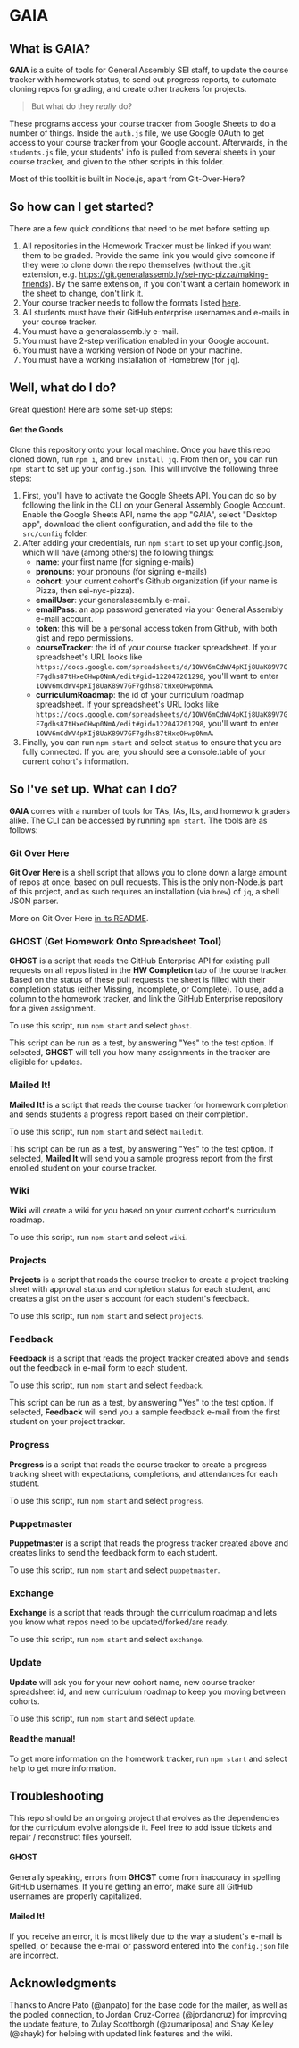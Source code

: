 # GAIA

## What is GAIA?

__GAIA__ is a suite of tools for General Assembly SEI staff, to update the course tracker with homework status, to send out progress reports, to automate cloning repos for grading, and create other trackers for projects.

> But what do they _really_ do?

These programs access your course tracker from Google Sheets to do a number of things. Inside the `auth.js` file, we use Google OAuth to get access to your course tracker from your Google account. Afterwards, in the `students.js` file, your students' info is pulled from several sheets in your course tracker, and given to the other scripts in this folder.

Most of this toolkit is built in Node.js, apart from Git-Over-Here?


## So how can I get started?

There are a few quick conditions that need to be met before setting up.

1. All repositories in the Homework Tracker must be linked if you want them to be graded. Provide the same link you would give someone if they were to clone down the repo themselves (without the .git extension, e.g. https://git.generalassemb.ly/sei-nyc-pizza/making-friends). By the same extension, if you don't want a certain homework in the sheet to change, don't link it.
1. Your course tracker needs to follow the formats listed [here](./src/services/README.md).
1. All students must have their GitHub enterprise usernames and e-mails in your course tracker.
1. You must have a generalassemb.ly e-mail.
1. You must have 2-step verification enabled in your Google account.
1. You must have a working version of Node on your machine.
1. You must have a working installation of Homebrew (for `jq`).

## Well, what do I do?

Great question! Here are some set-up steps:

#### Get the Goods

Clone this repository onto your local machine. Once you have this repo cloned down, run `npm i`, and `brew install jq`. From then on, you can run `npm start` to set up your `config.json`. This will involve the following three steps:

1. First, you'll have to activate the Google Sheets API. You can do so by following the link in the CLI on your General Assembly Google Account. Enable the Google Sheets API, name the app "GAIA", select "Desktop app", download the client configuration, and add the file to the `src/config` folder.
2. After adding your credentials, run `npm start` to set up your config.json, which will have (among others) the following things:
    - __name__: your first name (for signing e-mails)
    - __pronouns__: your pronouns (for signing e-mails)
    - __cohort__: your current cohort's Github organization (if your name is Pizza, then sei-nyc-pizza).
    - __emailUser__: your generalassemb.ly e-mail.
    - __emailPass__: an app password generated via your General Assembly e-mail account.
    - __token__: this will be a personal access token from Github, with both gist and repo permissions.
    - __courseTracker__: the id of your course tracker spreadsheet. If your spreadsheet's URL looks like `https://docs.google.com/spreadsheets/d/1OWV6mCdWV4pKIj8UaK89V7GF7gdhs87tHxeOHwp0NmA/edit#gid=122047201298`, you'll want to enter `1OWV6mCdWV4pKIj8UaK89V7GF7gdhs87tHxeOHwp0NmA`.
    - __curriculumRoadmap__: the id of your curriculum roadmap spreadsheet. If your spreadsheet's URL looks like `https://docs.google.com/spreadsheets/d/1OWV6mCdWV4pKIj8UaK89V7GF7gdhs87tHxeOHwp0NmA/edit#gid=122047201298`, you'll want to enter `1OWV6mCdWV4pKIj8UaK89V7GF7gdhs87tHxeOHwp0NmA`.
3. Finally, you can run `npm start` and select `status` to ensure that you are fully connected. If you are, you should see a console.table of your current cohort's information.

## So I've set up. What can I do?

__GAIA__ comes with a number of tools for TAs, IAs, ILs, and homework graders alike. The CLI can be accessed by running `npm start`. The tools are as follows:

### Git Over Here

__Git Over Here__ is a shell script that allows you to clone down a large amount of repos at once, based on pull requests. This is the only non-Node.js part of this project, and as such requires an installation (via `brew`) of `jq`, a shell JSON parser. 

More on Git Over Here [in its README](./src/scripts/git-over-here/README.md).

### GHOST (Get Homework Onto Spreadsheet Tool)

__GHOST__ is a script that reads the GitHub Enterprise API for existing pull requests on all repos listed in the __HW Completion__ tab of the course tracker. Based on the status of these pull requests the sheet is filled with their completion status (either Missing, Incomplete, or Complete). To use, add a column to the homework tracker, and link the GitHub Enterprise repository for a given assignment.

To use this script, run `npm start` and select `ghost`.

This script can be run as a test, by answering "Yes" to the test option. If selected, __GHOST__ will tell you how many assignments in the tracker are eligible for updates.

### Mailed It!

__Mailed It!__ is a script that reads the course tracker for homework completion and sends students a progress report based on their completion. 

To use this script, run `npm start` and select `mailedit`.

This script can be run as a test, by answering "Yes" to the test option. If selected, __Mailed It__  will send you a sample progress report from the first enrolled student on your course tracker.

### Wiki

__Wiki__ will create a wiki for you based on your current cohort's curriculum roadmap.

To use this script, run `npm start` and select `wiki`.

### Projects

__Projects__ is a script that reads the course tracker to create a project tracking sheet with approval status and completion status for each student, and creates a gist on the user's account for each student's feedback.

To use this script, run `npm start` and select `projects`.

### Feedback

__Feedback__ is a script that reads the project tracker created above and sends out the feedback in e-mail form to each student.

To use this script, run `npm start` and select `feedback`.

This script can be run as a test, by answering "Yes" to the test option. If selected, __Feedback__ will send you a sample feedback e-mail from the first student on your project tracker.

### Progress

__Progress__ is a script that reads the course tracker to create a progress tracking sheet with expectations, completions, and attendances for each student.

To use this script, run `npm start` and select `progress`.

### Puppetmaster 

__Puppetmaster__ is a script that reads the progress tracker created above and creates links to send the feedback form to each student.

To use this script, run `npm start` and select `puppetmaster`.

### Exchange

__Exchange__ is a script that reads through the curriculum roadmap and lets you know what repos need to be updated/forked/are ready.

To use this script, run `npm start` and select `exchange`.

### Update

__Update__ will ask you for your new cohort name, new course tracker spreadsheet id, and new curriculum roadmap to keep you moving between cohorts.

To use this script, run `npm start` and select `update`.

#### Read the manual!

To get more information on the homework tracker, run `npm start` and select `help` to get more information.

## Troubleshooting

This repo should be an ongoing project that evolves as the dependencies for the curriculum evolve alongside it. Feel free to add issue tickets and repair / reconstruct files yourself.

#### GHOST

Generally speaking, errors from __GHOST__ come from inaccuracy in spelling GitHub usernames. If you're getting an error, make sure all GitHub usernames are properly capitalized.

#### Mailed It!

If you receive an error, it is most likely due to the way a student's e-mail is spelled, or because the e-mail or password entered into the `config.json` file are incorrect.

## Acknowledgments

Thanks to Andre Pato (@anpato) for the base code for the mailer, as well as the pooled connection, to Jordan Cruz-Correa (@jordancruz) for improving the update feature, to Zulay Scottborgh (@zumariposa) and Shay Kelley (@shayk) for helping with updated link features and the wiki.